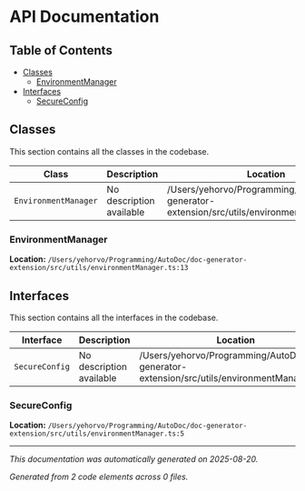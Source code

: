 # API Documentation

## Table of Contents

- [Classes](#classes)
  - [EnvironmentManager](#environmentmanager)
- [Interfaces](#interfaces)
  - [SecureConfig](#secureconfig)

## Classes

This section contains all the classes in the codebase.

| Class | Description | Location |
|-------|-------------|----------|
| `EnvironmentManager` | No description available | /Users/yehorvo/Programming/AutoDoc/doc-generator-extension/src/utils/environmentManager.ts:13 |

### EnvironmentManager

**Location:** `/Users/yehorvo/Programming/AutoDoc/doc-generator-extension/src/utils/environmentManager.ts:13`

## Interfaces

This section contains all the interfaces in the codebase.

| Interface | Description | Location |
|-----------|-------------|----------|
| `SecureConfig` | No description available | /Users/yehorvo/Programming/AutoDoc/doc-generator-extension/src/utils/environmentManager.ts:5 |

### SecureConfig

**Location:** `/Users/yehorvo/Programming/AutoDoc/doc-generator-extension/src/utils/environmentManager.ts:5`


---

*This documentation was automatically generated on 2025-08-20.*

*Generated from 2 code elements across 0 files.*
